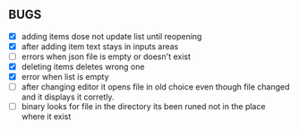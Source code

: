 ## BUGS
- [x] adding items dose not update list until reopening
- [x] after adding item text stays in inputs areas
- [ ] errors when json file is empty or doesn't exist
- [x] deleting items deletes wrong one
- [x] error when list is empty
- [ ] after changing editor it opens file in old choice even though file changed and it displays it corretly. 
- [ ] binary looks for file in the directory its been runed not in the place where it exist
